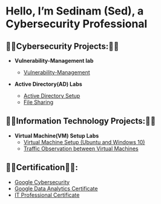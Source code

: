 <h1>Hello, I’m  Sedinam (Sed), a Cybersecurity Professional

<h2>👨‍💻Cybersecurity Projects:👨‍💻</h2>

- <b>Vulnerability-Management lab</b>
  - [Vulnerability-Management](https://github.com/SedinamA/Vulnerability-Management)

- <b>Active Directory(AD) Labs</b>
  - [Active Directory Setup](https://github.com/SedinamA/AD-setup)
  - [File Sharing ](https://github.com/SedinamA/Security-File-Share)
 
<h2>👨‍💻Information Technology Projects:👨‍💻</h2>

- <b>Virtual Machine(VM) Setup Labs</b>
  - [Virtual Machine Setup (Ubuntu and Windows 10)](https://github.com/SedinamA/VM-Set-up)
  - [Traffic Observation between Virtual Machines](https://github.com/SedinamA/VM-Traffic)

<h2>👨‍💻Certification👨‍💻:</h2>

  - [Google Cybersecurity](https://www.coursera.org/account/accomplishments/professional-cert/NBETXRNVGRZ8?utm_source=link&utm_medium=certificate&utm_content=cert_image&utm_campaign=sharing_cta&utm_product=prof)
  - [Google Data Analytics Certificate](https://www.credly.com/badges/bbb76213-403c-4e6d-80e7-b96b21221c8f)
  - [IT Professional Certificate](https://i.imgur.com/v7A5mSX.png)
 

  
